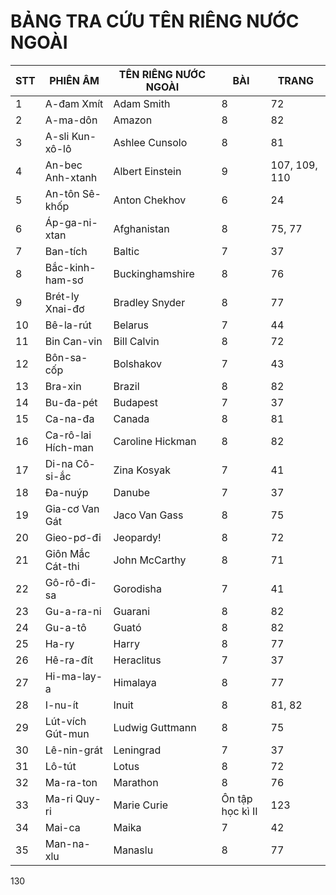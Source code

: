 # BẢNG TRA CỨU TÊN RIÊNG NƯỚC NGOÀI

| STT | PHIÊN ÂM           | TÊN RIÊNG NƯỚC NGOÀI | BÀI              | TRANG         |
| --- | ------------------ | -------------------- | ---------------- | ------------- |
| 1   | A-đam Xmít         | Adam Smith           | 8                | 72            |
| 2   | A-ma-dôn           | Amazon               | 8                | 82            |
| 3   | A-sli Kun-xô-lô    | Ashlee Cunsolo       | 8                | 81            |
| 4   | An-bec Anh-xtanh   | Albert Einstein      | 9                | 107, 109, 110 |
| 5   | An-tôn Sê-khốp     | Anton Chekhov        | 6                | 24            |
| 6   | Áp-ga-ni-xtan      | Afghanistan          | 8                | 75, 77        |
| 7   | Ban-tích           | Baltic               | 7                | 37            |
| 8   | Bắc-kinh-ham-sơ    | Buckinghamshire      | 8                | 76            |
| 9   | Brét-ly Xnai-đơ    | Bradley Snyder       | 8                | 77            |
| 10  | Bê-la-rút          | Belarus              | 7                | 44            |
| 11  | Bin Can-vin        | Bill Calvin          | 8                | 72            |
| 12  | Bôn-sa-cốp         | Bolshakov            | 7                | 43            |
| 13  | Bra-xin            | Brazil               | 8                | 82            |
| 14  | Bu-đa-pét          | Budapest             | 7                | 37            |
| 15  | Ca-na-đa           | Canada               | 8                | 81            |
| 16  | Ca-rô-lai Hích-man | Caroline Hickman     | 8                | 82            |
| 17  | Di-na Cô-si-ắc     | Zina Kosyak          | 7                | 41            |
| 18  | Đa-nuýp            | Danube               | 7                | 37            |
| 19  | Gia-cơ Van Gát     | Jaco Van Gass        | 8                | 75            |
| 20  | Gieo-pơ-đi         | Jeopardy!            | 8                | 72            |
| 21  | Giôn Mắc Cát-thi   | John McCarthy        | 8                | 71            |
| 22  | Gô-rô-đi-sa        | Gorodisha            | 7                | 41            |
| 23  | Gu-a-ra-ni         | Guarani              | 8                | 82            |
| 24  | Gu-a-tô            | Guató                | 8                | 82            |
| 25  | Ha-ry              | Harry                | 8                | 77            |
| 26  | Hê-ra-đít          | Heraclitus           | 7                | 37            |
| 27  | Hi-ma-lay-a        | Himalaya             | 8                | 77            |
| 28  | I-nu-ít            | Inuit                | 8                | 81, 82        |
| 29  | Lút-vích Gút-mun   | Ludwig Guttmann      | 8                | 75            |
| 30  | Lê-nin-grát        | Leningrad            | 7                | 37            |
| 31  | Lô-tút             | Lotus                | 8                | 72            |
| 32  | Ma-ra-ton          | Marathon             | 8                | 76            |
| 33  | Ma-ri Quy-ri       | Marie Curie          | Ôn tập học kì II | 123           |
| 34  | Mai-ca             | Maika                | 7                | 42            |
| 35  | Man-na-xlu         | Manaslu              | 8                | 77            |


130